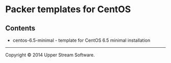 # Packer templates for CentOS

## Contents

* centos-6.5-minimal - template for CentOS 6.5 minimal installation

- - -

Copyright &copy; 2014 Upper Stream Software.
